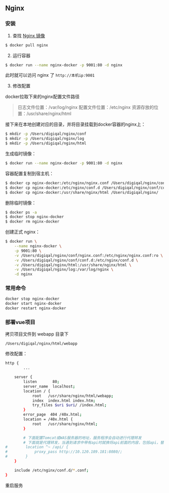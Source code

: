 ## Nginx

### 安装

1. 查找 [Nginx 镜像](https://hub.docker.com/_/nginx/tags)

```sh
$ docker pull nginx
```

2. 运行容器

```sh
$ docker run --name nginx-docker -p 9001:80 -d nginx
```

此时就可以访问 nginx 了 `http://本机ip:9001`

3. 修改配置

docker拉取下来的nginx配置文件路径

> 日志文件位置：/var/log/nginx
> 配置文件位置：/etc/nginx
> 资源存放的位置：/usr/share/nginx/html

接下来在本地创建对应的目录，并将目录挂载到docker容器的nginx上：

```sh
$ mkdir -p /Users/digiqal/nginx/conf
$ mkdir -p /Users/digiqal/nginx/log
$ mkdir -p /Users/digiqal/nginx/html
```

生成临时镜像：

```sh
$ docker run --name nginx-docker -p 9001:80 -d nginx
```

容器配置复制到宿主机：

```sh
$ docker cp nginx-docker:/etc/nginx/nginx.conf /Users/digiqal/nginx/conf/nginx.conf
$ docker cp nginx-docker:/etc/nginx/conf.d /Users/digiqal/nginx/conf/conf.d
$ docker cp nginx-docker:/usr/share/nginx/html /Users/digiqal/nginx/
```

删除临时镜像：

```sh
$ docker ps -a
$ docker stop nginx-docker
$ docker rm nginx-docker
```

创建正式 nginx：

```sh
$ docker run \
	--name nginx-docker \
	-p 9001:80 \
	-v /Users/digiqal/nginx/conf/nginx.conf:/etc/nginx/nginx.conf:ro \
	-v /Users/digiqal/nginx/conf/conf.d:/etc/nginx/conf.d \
	-v /Users/digiqal/nginx/html:/usr/share/nginx/html \
	-v /Users/digiqal/nginx/log:/var/log/nginx \
	-d nginx
```



### 常用命令

```sh
docker stop nginx-docker
docker start nginx-docker
docker restart nginx-docker
```





### 部署vue项目

拷贝项目文件到 webapp 目录下

`/Users/digiqal/nginx/html/webapp`



修改配置：

```sh
http {
		...

    server {
        listen       80;
        server_name  localhost;
        location / {
            root   /usr/share/nginx/html/webapp;
            index  index.html index.htm;
            try_files $uri $uri/ /index.html;
        }
        error_page  404 /40x.html;
        location = /40x.html {
            root   /usr/share/nginx/html;
        }

        # 下面配置Tomcat或WAS服务器的地址，服务程序会自动进行代理转发
        # 下面就是代理转发，当遇到请求中带有api时就换将api前面的内容，包括api，替换成下面的proxy_pass，proxy_pass地址输入的是后台接口的IP地址，比如我需要联调的后台接口地址是：http://10.120.189.181:8080/。
#        location ^~ /api/ {
#            proxy_pass http://10.120.189.181:8080/;
#        }
    }

    include /etc/nginx/conf.d/*.conf;
}
```

重启服务

